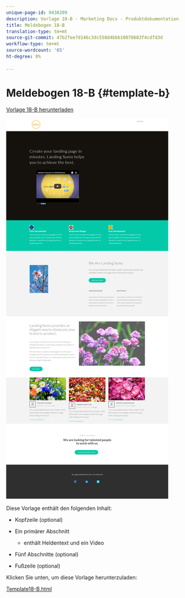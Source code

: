 ```yaml
---
unique-page-id: 9438209
description: Vorlage 18-B - Marketing Docs - Produktdokumentation
title: Meldebogen 18-B
translation-type: tm+mt
source-git-commit: 47b2fee7d146c3dc558d4bbb10070683f4cdfd3d
workflow-type: tm+mt
source-wordcount: '65'
ht-degree: 0%

---
```



# Meldebogen 18-B {#template-b}

[Vorlage 18-B herunterladen](http://docs.marketo.com/download/attachments/9438209/template-18b.html?version=1&amp;modificationdate=1439843194000&amp;api=v2)

![](assets/image2015-8-17-18-3a6-3a30.png)

Diese Vorlage enthält den folgenden Inhalt:

* Kopfzeile (optional)
* Ein primärer Abschnitt

   * enthält Heldentext und ein Video

* Fünf Abschnitte (optional)
* Fußzeile (optional)

Klicken Sie unten, um diese Vorlage herunterzuladen:

[Template18-B.html](http://docs.marketo.com/download/attachments/9438209/template-18b.html?version=1&amp;modificationdate=1439843194000&amp;api=v2)
